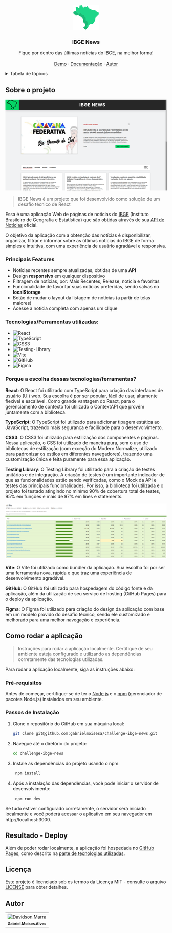 <br />
<div align="center">
  <a href="https://github.com/othneildrew/Best-README-Template">
    <img src="./public/br-map-green.png" alt="Logo" width="80" height="80">
  </a>

  <h3 align="center">IBGE News</h3>

  <p align="center">
    Fique por dentro das últimas notícias do IBGE, na melhor forma!
    <br />
    <br />
    <a href="https://gabrielmoisesa.github.io/challenge-ibge-news">Demo</a>
    ·
    <a href="https://github.com/gabrielmoisesa/challenge-ibge-news/blob/main/README.md">Documentação</a>
    ·
    <a href="https://github.com/gabrielmoisesa">Autor</a>
  </p>
</div>

<details>
  <summary>Tabela de tópicos</summary>
  <ol>
    <li>
      <a href="#sobre-o-projeto">Sobre o projeto</a>
      <ul>
        <li><a href="#principais-features">Principais Features</a></li>
        <li><a href="#tecnologiasferramentas-utilizadas">Tecnologias/Ferramentas utilizadas</a></li>
        <li><a href="#porque-a-escolha-dessas-tecnologiasferramentas">Porque a escolha dessas tecnologias/ferramentas?</a></li>
      </ul>
    </li>
    <li>
      <a href="#como-rodar-a-aplicação">Como rodar a aplicação</a>
      <ul>
        <li><a href="#pré-requisitos">Pré-requisitos</a></li>
        <li><a href="#passos-de-instalação">Passos de Instalação</a></li>
      </ul>
    </li>
    <li><a href="#resultado---deploy">Resultado - Deploy</a></li>
    <li><a href="#licença">Licença</a></li>
    <li><a href="#autor">Autor</a></li>
  </ol>
</details>

## Sobre o projeto

<img src="./public/preview.png" width=720>

> IBGE News é um projeto que foi desenvolvido como solução de um desafio técnico de React

Essa é uma aplicação Web de páginas de notícias do [IBGE](https://pt.wikipedia.org/wiki/Instituto_Brasileiro_de_Geografia_e_Estat%C3%ADstica) (Instituto Brasileiro de Geografia e Estatística) que são obtidas através de sua [API de Notícias](https://servicodados.ibge.gov.br/api/docs/noticias?versao=3) oficial.

O objetivo da aplicação com a obtenção das notícias é disponibilizar, organizar, filtrar e informar sobre as últimas notícias do IBGE de forma simples e intuitiva, com uma experiência de usuário agradável e responsiva.

### Principais Features
* Notícias recentes sempre atualizadas, obtidas de uma **API**
* Design **responsivo** em qualquer dispositivo
* Filtragem de notícias, por: Mais Recentes, Release, notícia e favoritas
* Funcionalidade de favoritar suas notícias preferidas, sendo salvas no **localStorage**
* Botão de mudar o layout da listagem de notícias (a partir de telas maiores)
* Acesse a notícia completa com apenas um clique

### Tecnologias/Ferramentas utilizadas:
* ![React](https://img.shields.io/badge/react-%2320232a.svg?style=for-the-badge&logo=react&logoColor=%2361DAFB)
* ![TypeScript](https://img.shields.io/badge/typescript-%23007ACC.svg?style=for-the-badge&logo=typescript&logoColor=white)
* ![CSS3](https://img.shields.io/badge/css3-%231572B6.svg?style=for-the-badge&logo=css3&logoColor=white)
* ![Testing-Library](https://img.shields.io/badge/-TestingLibrary-%23E33332?style=for-the-badge&logo=testing-library&logoColor=white)
* ![Vite](https://img.shields.io/badge/vite-%23646CFF.svg?style=for-the-badge&logo=vite&logoColor=white)
* ![GitHub](https://img.shields.io/badge/github-%23121011.svg?style=for-the-badge&logo=github&logoColor=white)
* ![Figma](https://img.shields.io/badge/figma-%23F24E1E.svg?style=for-the-badge&logo=figma&logoColor=white)

### Porque a escolha dessas tecnologias/ferramentas?

**React**: O React foi utilizado com TypeScript para criação das interfaces de usuário (UI) web. Sua escolha é por ser popular, fácil de usar, altamente flexível e escalável. Como grande vantagem do React, para o gerenciamento de contexto foi utilizado o ContextAPI que provém juntamente com a biblioteca.

**TypeScript**: O TypeScript foi utilizado para adicionar tipagem estática ao JavaScript, trazendo mais segurança e facilidade para o desenvolvimento.

**CSS3**: O CSS3 foi utilizado para estilização dos componentes e páginas. Nessa aplicação, o CSS foi utilizado de maneira pura, sem o uso de bibliotecas de estilização (com exceção do Modern Normalize, utilizado para padronizar os estilos em diferentes navegadores), trazendo uma customização única e feita puramente para essa aplicação.

**Testing Library**: O Testing Library foi utilizado para a criação de testes unitários e de integração. A criação de testes é um importante indicador de que as funcionalidades estão sendo verificadas, como o Mock da API e testes das principais funcionalidades. Por isso, a biblioteca foi utilizada e o projeto foi testado atingindo no minímo 90% de cobertura total de testes, 95% em funções e mais de 97% em lines e statements.

<img src="./public/tests-coverage-report.png">

**Vite**: O Vite foi utilizado como bundler da aplicação. Sua escolha foi por ser uma ferramenta nova, rápida e que traz uma experiência de desenvolvimento agradável.

**GitHub**: O GitHub foi utilizado para hospedagem do código fonte e da aplicação, além da utilização de seu serviço de hosting (GitHub Pages) para o deploy da aplicação.

**Figma**: O Figma foi utilizado para criação do design da aplicação com base em um modelo provido do desafio técnico, sendo ele customizado e melhorado para uma melhor navegação e experiência.

## Como rodar a aplicação

> Instruções para rodar a aplicação localmente. Certifique de seu ambiente esteja configurado e utilizando as dependências corretamente das tecnologias utilizadas.

Para rodar a aplicação localmente, siga as instruções abaixo:

### Pré-requisitos

Antes de começar, certifique-se de ter o [Node.js](https://nodejs.org/) e o [npm](https://www.npmjs.com/) (gerenciador de pacotes Node.js) instalados em seu ambiente.

### Passos de Instalação

1. Clone o repositório do GitHub em sua máquina local:

   ```sh
   git clone git@github.com:gabrielmoisesa/challenge-ibge-news.git
    ```
2. Navegue até o diretório do projeto:
   ```sh
   cd challenge-ibge-news
    ```
3. Instale as dependências do projeto usando o npm:
   ```sh
    npm install
    ```
4. Após a instalação das dependências, você pode iniciar o servidor de desenvolvimento:
   ```sh
    npm run dev
    ```

Se tudo estiver configurado corretamente, o servidor será iniciado localmente e você poderá acessar o aplicativo em seu navegador em http://localhost:3000.

## Resultado - Deploy

Além de poder rodar localmente, a aplicação foi hospedada no [GitHub Pages](https://gabrielmoisesa.github.io/challenge-ibge-news/), como descrito na [parte de tecnologias utilizadas](#tecnologiasferramentas-utilizadas).

## Licença

Este projeto é licenciado sob os termos da Licença MIT - consulte o arquivo [LICENSE](LICENSE) para obter detalhes.

## Autor

<table>
  <tr>
    <td align="center">
      <a href="https://github.com/gabrielmoisesa">
        <img src="https://avatars.githubusercontent.com/u/131400376?v=4" width="100px;" alt="Davidson Marra"/><br>
        <sub>
          <b>Gabriel Moises Alves</b>
        </sub>
      </a>
    </td>
  </tr>
</table>

